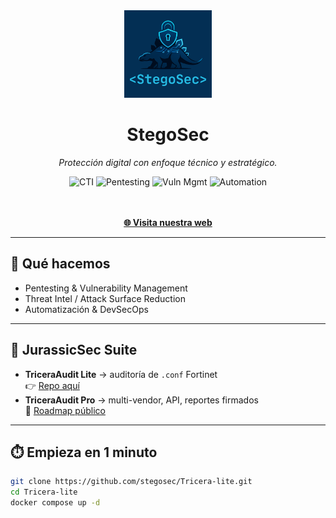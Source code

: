 <div align="center">
  <img src="brand_logo.png" width="140" alt="StegoSec logo"/><br/>
  <h1>StegoSec</h1>
  <p><em>Protección digital con enfoque técnico y estratégico.</em></p>

  <!-- Badges -->
  <img alt="CTI" src="...">
  <img alt="Pentesting" src="...">
  <img alt="Vuln Mgmt" src="...">
  <img alt="Automation" src="...">

  <br/><br/>
  <a href="https://stegosec.com"><b>🌐 Visita nuestra web</b></a>
</div>

---

## 🚀 Qué hacemos
- Pentesting & Vulnerability Management  
- Threat Intel / Attack Surface Reduction  
- Automatización & DevSecOps  

---

## 🦖 JurassicSec Suite
- **TriceraAudit Lite** → auditoría de `.conf` Fortinet  
  👉 [Repo aquí](https://github.com/stegosec/Tricera-lite)  
- **TriceraAudit Pro** → multi-vendor, API, reportes firmados  
  📌 [Roadmap público](#)

---

## ⏱️ Empieza en 1 minuto
```bash
git clone https://github.com/stegosec/Tricera-lite.git
cd Tricera-lite
docker compose up -d

